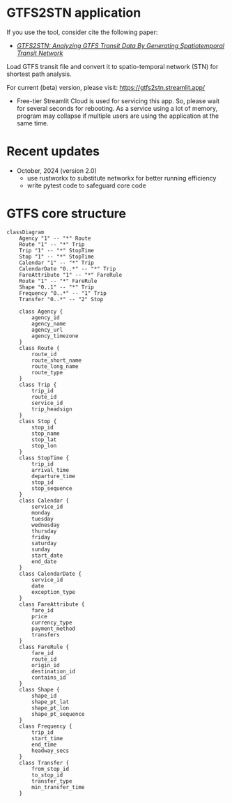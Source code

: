 # GTFS2STN application

If you use the tool, consider cite the following paper:
- [*GTFS2STN: Analyzing GTFS Transit Data By Generating Spatiotemporal Transit Network*](https://arxiv.org/abs/2405.02760)

Load GTFS transit file and convert it to spatio-temporal network (STN) for shortest path analysis.

For current (beta) version, please visit: https://gtfs2stn.streamlit.app/
- Free-tier Streamlit Cloud is used for servicing this app. So, please wait for several seconds for rebooting.
As a service using a lot of memory, program may collapse if multiple users are using the application at the same time.

# Recent updates
- October, 2024 (version 2.0)
  - use rustworkx to substitute networkx for better running efficiency
  - write pytest code to safeguard core code

# GTFS core structure

```mermaid
classDiagram
    Agency "1" -- "*" Route
    Route "1" -- "*" Trip
    Trip "1" -- "*" StopTime
    Stop "1" -- "*" StopTime
    Calendar "1" -- "*" Trip
    CalendarDate "0..*" -- "*" Trip
    FareAttribute "1" -- "*" FareRule
    Route "1" -- "*" FareRule
    Shape "0..1" -- "*" Trip
    Frequency "0..*" -- "1" Trip
    Transfer "0..*" -- "2" Stop

    class Agency {
        agency_id
        agency_name
        agency_url
        agency_timezone
    }
    class Route {
        route_id
        route_short_name
        route_long_name
        route_type
    }
    class Trip {
        trip_id
        route_id
        service_id
        trip_headsign
    }
    class Stop {
        stop_id
        stop_name
        stop_lat
        stop_lon
    }
    class StopTime {
        trip_id
        arrival_time
        departure_time
        stop_id
        stop_sequence
    }
    class Calendar {
        service_id
        monday
        tuesday
        wednesday
        thursday
        friday
        saturday
        sunday
        start_date
        end_date
    }
    class CalendarDate {
        service_id
        date
        exception_type
    }
    class FareAttribute {
        fare_id
        price
        currency_type
        payment_method
        transfers
    }
    class FareRule {
        fare_id
        route_id
        origin_id
        destination_id
        contains_id
    }
    class Shape {
        shape_id
        shape_pt_lat
        shape_pt_lon
        shape_pt_sequence
    }
    class Frequency {
        trip_id
        start_time
        end_time
        headway_secs
    }
    class Transfer {
        from_stop_id
        to_stop_id
        transfer_type
        min_transfer_time
    }
```
